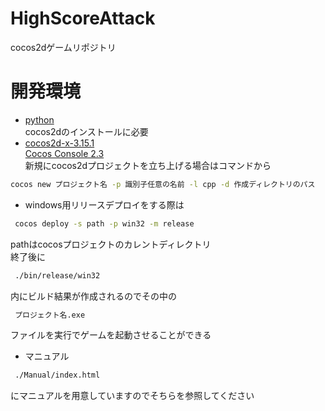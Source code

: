 # HighScoreAttack
cocos2dゲームリポジトリ  

# 開発環境
* [python](https://www.python.org/downloads/)  
cocos2dのインストールに必要　
* [cocos2d-x-3.15.1  
Cocos Console 2.3](https://cocos2d-x.org/download)  
新規にcocos2dプロジェクトを立ち上げる場合はコマンドから  
```bash
cocos new プロジェクト名 -p 識別子任意の名前 -l cpp -d 作成ディレクトリのパス
```  

* windows用リリースデプロイをする際は
```bash
 cocos deploy -s path -p win32 -m release  
```  
pathはcocosプロジェクトのカレントディレクトリ  
終了後に
```bash
 ./bin/release/win32  
```  
内にビルド結果が作成されるのでその中の  
```bash
 プロジェクト名.exe  
```  
ファイルを実行でゲームを起動させることができる  

* マニュアル
```bash
 ./Manual/index.html  
```  
にマニュアルを用意していますのでそちらを参照してください
